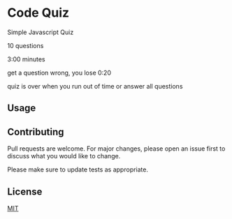 # Code Quiz

Simple Javascript Quiz

10 questions

3:00 minutes 

get a question wrong, you lose 0:20

quiz is over when you run out of time or answer all questions

## Usage


## Contributing
Pull requests are welcome. For major changes, please open an issue first to discuss what you would like to change.

Please make sure to update tests as appropriate.

## License
[MIT](https://choosealicense.com/licenses/mit/)
